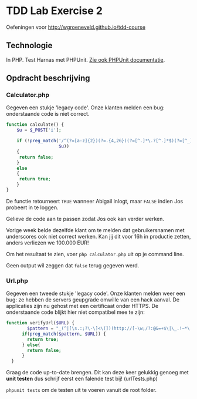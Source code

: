# TDD Lab Exercise 2

Oefeningen voor http://wgroeneveld.github.io/tdd-course

## Technologie

In PHP. Test Harnas met PHPUnit. [Zie ook PHPUnit documentatie](https://phpunit.de/manual/current/en/index.html).

## Opdracht beschrijving

### Calculator.php

Gegeven een stukje 'legacy code'. 
Onze klanten melden een bug: onderstaande code is niet correct. 

```php
function calculate() {
	$u = $_POST['i'];

	if (!preg_match('/^(?=[a-z]{2})(?=.{4,26})(?=[^.]*\.?[^.]*$)(?=[^_]*_?[^_]*$)[\w.]+$/iD',
	                $u))
	{
	 return false;
	}
	else
	{
	 return true;
	}
}
```

De functie retourneert `TRUE` wanneer Abigail inlogt, maar `FALSE` indien Jos probeert in te loggen.

Gelieve de code aan te passen zodat Jos ook kan verder werken. 

Vorige week belde dezelfde klant om te melden dat gebruikersnamen met underscores ook niet correct werken. 
Kan jij dit voor 16h in productie zetten, anders verliezen we 100.000 EUR!

Om het resultaat te zien, voer `php calculator.php` uit op je command line.

Geen output wil zeggen dat `false` terug gegeven werd.

### Url.php

Gegeven een tweede stukje 'legacy code'.
Onze klanten melden weer een bug: ze hebben de servers geupgrade omwille van een hack aanval. De applicaties zijn nu gehost met een certificaat onder HTTPS. De onderstaande code blijkt hier niet compatibel mee te zijn:

```php
function verifyUrl($URL) {
		$pattern = "_(^|[\s.:;?\-\]<\(])(http://[-\w;/?:@&=+$\|\_.!~*\|'()\[\]%#,☺]+[\w/#](\(\))?)(?=$|[\s',\|\(\).:;?\-\[\]>\)])_i";
      if(preg_match($pattern, $URL)) {
        return true;
      } else{
        return false;
      }
  }
```
Graag de code up-to-date brengen. 
Dit kan deze keer gelukkig genoeg met **unit testen** dus schrijf eerst een falende test bij! (urlTests.php)

``phpunit tests`` om de testen uit te voeren vanuit de root folder.
